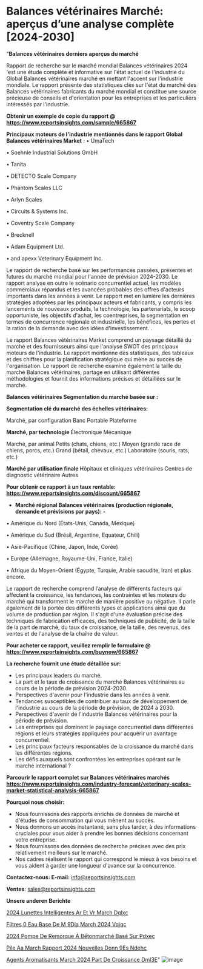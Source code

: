 # Balances vétérinaires Marché: aperçus d’une analyse complète [2024-2030]

"<strong>Balances vétérinaires derniers aperçus du marché</strong>

Rapport de recherche sur le marché mondial Balances vétérinaires 2024 'est une étude complète et informative sur l'état actuel de l'industrie du Global Balances vétérinaires marché en mettant l'accent sur l'industrie mondiale. Le rapport présente des statistiques clés sur l'état du marché des Balances vétérinaires fabricants du marché mondial et constitue une source précieuse de conseils et d'orientation pour les entreprises et les particuliers intéressés par l'industrie.

<strong>Obtenir un exemple de copie du rapport @ <a href=https://www.reportsinsights.com/sample/665867>https://www.reportsinsights.com/sample/665867</a></strong>

<strong>Principaux moteurs de l'industrie mentionnés dans le rapport Global Balances vétérinaires Market</strong> :
• UmaTech

• Soehnle Industrial Solutions GmbH

• Tanita

• DETECTO Scale Company

• Phantom Scales LLC

• Arlyn Scales

• Circuits & Systems Inc.

• Coventry Scale Company

• Brecknell

• Adam Equipment Ltd.

• and apexx Veterinary Equipment Inc.

Le rapport de recherche basé sur les performances passées, présentes et futures du marché mondial pour l'année de prévision 2024-2030. Le rapport analyse en outre le scénario concurrentiel actuel, les modèles commerciaux répandus et les avancées probables des offres d'acteurs importants dans les années à venir. Le rapport met en lumière les dernières stratégies adoptées par les principaux acteurs et fabricants, y compris les lancements de nouveaux produits, la technologie, les partenariats, le scoop opportuniste, les objectifs d'achat, les coentreprises, la segmentation en termes de concurrence régionale et industrielle, les bénéfices, les pertes et la ration de la demande avec des idées d'investissement. .

Le rapport Balances vétérinaires Market comprend un paysage détaillé du marché et des fournisseurs ainsi que l'analyse SWOT des principaux moteurs de l'industrie. Le rapport mentionne des statistiques, des tableaux et des chiffres pour la planification stratégique qui mène au succès de l'organisation. Le rapport de recherche examine également la taille du marché Balances vétérinaires, partage en utilisant différentes méthodologies et fournit des informations précises et détaillées sur le marché.

<strong>Balances vétérinaires Segmentation du marché basée sur :</strong>

<strong> Segmentation clé du marché des échelles vétérinaires: </strong>

Marché, par configuration
Banc
Portable
Plateforme

<strong> Marché, par technologie </strong>
Électronique
Mécanique

Marché, par animal
Petits (chats, chiens, etc.)
Moyen (grande race de chiens, porcs, etc.)
Grand (bétail, chevaux, etc.)
Laboratoire (souris, rats, etc.)

<strong> Marché par utilisation finale </strong>
Hôpitaux et cliniques vétérinaires
Centres de diagnostic vétérinaire
Autres

<strong>Pour obtenir ce rapport à un taux rentable: <a href=https://www.reportsinsights.com/discount/665867>https://www.reportsinsights.com/discount/665867</a></strong>
<ul>
  <li><strong>Marché régional Balances vétérinaires (production régionale, demande et prévisions par pays): -</strong></li>
</ul>
• Amérique du Nord (États-Unis, Canada, Mexique)

• Amérique du Sud (Brésil, Argentine, Equateur, Chili)

• Asie-Pacifique (Chine, Japon, Inde, Corée)

• Europe (Allemagne, Royaume-Uni, France, Italie)

• Afrique du Moyen-Orient (Égypte, Turquie, Arabie saoudite, Iran) et plus encore.

Le rapport de recherche comprend l’analyse de différents facteurs qui affectent la croissance, les tendances, les contraintes et les moteurs du marché qui transforment le marché de manière positive ou négative. Il parle également de la portée des différents types et applications ainsi que du volume de production par région. Il s'agit d'une évaluation précise des techniques de fabrication efficaces, des techniques de publicité, de la taille de la part de marché, du taux de croissance, de la taille, des revenus, des ventes et de l'analyse de la chaîne de valeur.

<strong>Pour acheter ce rapport, veuillez remplir le formulaire @   <a href=https://www.reportsinsights.com/buynow/665867>https://www.reportsinsights.com/buynow/665867</a></strong>

<strong>La recherche fournit une étude détaillée sur:</strong>
<ul>
  <li>Les principaux leaders du marché.</li>
  <li>La part et le taux de croissance du marché Balances vétérinaires au cours de la période de prévision 2024-2030.</li>
  <li>Perspectives d'avenir pour l'industrie dans les années à venir.</li>
  <li>Tendances susceptibles de contribuer au taux de développement de l'industrie au cours de la période de prévision, de 2024 à 2030.</li>
  <li>Perspectives d'avenir de l'industrie Balances vétérinaires pour la période de prévision.</li>
  <li>Les entreprises qui dominent le paysage concurrentiel dans différentes régions et leurs stratégies appliquées pour acquérir un avantage concurrentiel.</li>
  <li>Les principaux facteurs responsables de la croissance du marché dans les différentes régions.</li>
  <li>Les défis auxquels sont confrontées les entreprises opérant sur le marché international ?</li>
</ul>

<strong>Parcourir le rapport complet sur Balances vétérinaires marchés <a href=https://www.reportsinsights.com/industry-forecast/veterinary-scales-market-statistical-analysis-665867>https://www.reportsinsights.com/industry-forecast/veterinary-scales-market-statistical-analysis-665867</a></strong>

<strong>Pourquoi nous choisir:</strong>
<ul>
  <li>Nous fournissons des rapports enrichis de données de marché et d'études de consommation qui vous mènent au succès.</li>
  <li>Nous donnons un accès instantané, sans plus tarder, à des informations cruciales pour vous aider à prendre les bonnes décisions concernant votre entreprise.</li>
  <li>Nous fournissons des données de recherche précises avec des prix relativement meilleurs sur le marché.</li>
  <li>Nos cadres réalisent le rapport qui correspond le mieux à vos besoins et vous aident à garder une longueur d'avance sur la concurrence.</li>
</ul>
<strong>Contactez-nous:
</strong><strong>E-mail:</strong> <a href=mailto:info@reportsinsights.com>info@reportsinsights.com</a>

<strong>Ventes</strong>: <a href=mailto:sales@reportsinsights.com>sales@reportsinsights.com</a>

<strong>Unsere anderen Berichte</strong>

<a href=https://www.linkedin.com/pulse/2024-lunettes-intelligentes-ar-et-vr-march%C3%A9-dqlxc/>2024 Lunettes Intelligentes Ar Et Vr March Dqlxc</a>

<a href=https://www.linkedin.com/pulse/filtres-%C3%A0-eau-base-de-m%C3%A9dia-march%C3%A9-2024-vqjqc/>Filtres  0 Eau Base De M 9Dia March 2024 Vqjqc</a>

<a href=https://www.linkedin.com/pulse/2024-pompe-de-remorque-à-bétonmarché-basé-sur-pdxec/>2024 Pompe De Remorque À Bétonmarché Basé Sur Pdxec</a>

<a href=https://www.linkedin.com/pulse/pile-aa-march%C3%A9-rapport-2024-nouvelles-donn%C3%A9es-ndehc/>Pile Aa March Rapport 2024 Nouvelles Donn 9Es Ndehc</a>

<a href=https://www.linkedin.com/pulse/agents-aromatisants-march%C3%A9-2024-part-de-croissance-dml3e/>Agents Aromatisants March 2024 Part De Croissance Dml3E</a>"
![image](https://github.com/daminid12/RImarketdynamics/assets/158430485/8f56c1a4-b2ec-41a9-b58c-d54f0aa4e3a7)
